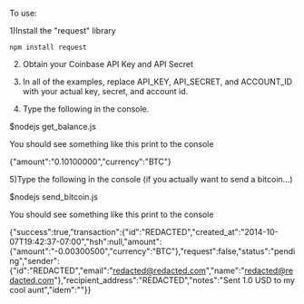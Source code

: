 To use:


1)Install the "request" library

	npm install request
 
2) Obtain your Coinbase API Key and API Secret

3) In all of the examples, replace API_KEY, 
   API_SECRET, and ACCOUNT_ID with your actual
   key, secret, and account id.

4) Type the following in the console.

$nodejs get_balance.js

You should see something like this print to the console

{"amount":"0.10100000","currency":"BTC"}


5)Type the following in the console (if you actually want to send a bitcoin...)

$nodejs send_bitcoin.js

You should see something like this print to the console

{"success":true,"transaction":{"id":"REDACTED","created_at":"2014-10-07T19:42:37-07:00","hsh":null,"amount":{"amount":"-0.00300500","currency":"BTC"},"request":false,"status":"pending","sender":{"id":"REDACTED","email":"redacted@redacted.com","name":"redacted@redacted.com"},"recipient_address":"REDACTED","notes":"Sent 1.0 USD to my cool aunt","idem":""}}


